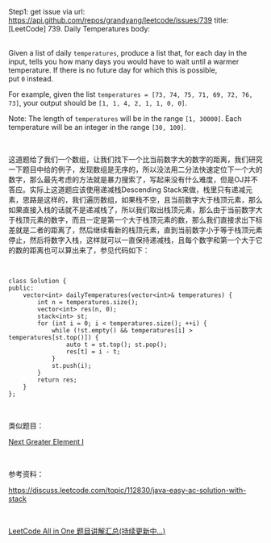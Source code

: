 Step1: get issue via url: https://api.github.com/repos/grandyang/leetcode/issues/739 
 title:[LeetCode] 739. Daily Temperatures 
 body:  
  

Given a list of daily `temperatures`, produce a list that, for each day in the input, tells you how many days you would have to wait until a warmer temperature. If there is no future day for which this is possible, put `0` instead.

For example, given the list `temperatures = [73, 74, 75, 71, 69, 72, 76, 73]`, your output should be `[1, 1, 4, 2, 1, 1, 0, 0]`.

Note: The length of `temperatures` will be in the range `[1, 30000]`. Each temperature will be an integer in the range `[30, 100]`.

 

这道题给了我们一个数组，让我们找下一个比当前数字大的数字的距离，我们研究一下题目中给的例子，发现数组是无序的，所以没法用二分法快速定位下一个大的数字，那么最先考虑的方法就是暴力搜索了，写起来没有什么难度，但是OJ并不答应。实际上这道题应该使用递减栈Descending Stack来做，栈里只有递减元素，思路是这样的，我们遍历数组，如果栈不空，且当前数字大于栈顶元素，那么如果直接入栈的话就不是递减栈了，所以我们取出栈顶元素，那么由于当前数字大于栈顶元素的数字，而且一定是第一个大于栈顶元素的数，那么我们直接求出下标差就是二者的距离了，然后继续看新的栈顶元素，直到当前数字小于等于栈顶元素停止，然后将数字入栈，这样就可以一直保持递减栈，且每个数字和第一个大于它的数的距离也可以算出来了，参见代码如下：

 
    
    
    class Solution {
    public:
        vector<int> dailyTemperatures(vector<int>& temperatures) {
            int n = temperatures.size();
            vector<int> res(n, 0);
            stack<int> st;
            for (int i = 0; i < temperatures.size(); ++i) {
                while (!st.empty() && temperatures[i] > temperatures[st.top()]) {
                    auto t = st.top(); st.pop();
                    res[t] = i - t;
                }
                st.push(i);
            }
            return res;
        }
    };

 

类似题目：

[Next Greater Element I](http://www.cnblogs.com/grandyang/p/6399855.html)

 

参考资料：

<https://discuss.leetcode.com/topic/112830/java-easy-ac-solution-with-stack>

 

[LeetCode All in One 题目讲解汇总(持续更新中...)](http://www.cnblogs.com/grandyang/p/4606334.html)
